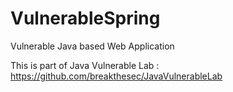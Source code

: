 # VulnerableSpring
Vulnerable Java based Web Application

This is part of Java Vulnerable Lab :
https://github.com/breakthesec/JavaVulnerableLab
